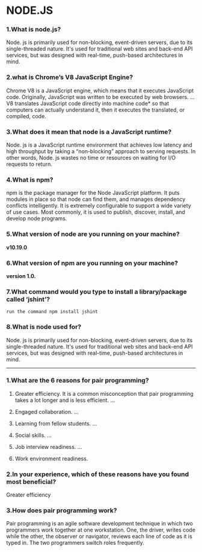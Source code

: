 # NODE.JS

### 1.What is node.js?
Node. js is primarily used for non-blocking, event-driven servers, due to its single-threaded nature. It's used for traditional web sites and back-end API services, but was designed with real-time, push-based architectures in mind.

### 2.what is Chrome’s V8 JavaScript Engine?
Chrome V8 is a JavaScript engine, which means that it executes JavaScript code. Originally, JavaScript was written to be executed by web browsers. ... V8 translates JavaScript code directly into machine code* so that computers can actually understand it, then it executes the translated, or compiled, code.

### 3.What does it mean that node is a JavaScript runtime?
Node. js is a JavaScript runtime environment that achieves low latency and high throughput by taking a “non-blocking” approach to serving requests. In other words, Node. js wastes no time or resources on waiting for I/O requests to return.

### 4.What is npm?

npm is the package manager for the Node JavaScript platform. It puts modules in place so that node can find them, and manages dependency conflicts intelligently. It is extremely configurable to support a wide variety of use cases. Most commonly, it is used to publish, discover, install, and develop node programs.

### 5.What version of node are you running on your machine?
**v10.19.0**

### 6.What version of npm are you running on your machine?

**version 1.0.**

### 7.What command would you type to install a library/package called ‘jshint’?

``run the command npm install jshint
``

### 8.What is node used for?
Node. js is primarily used for non-blocking, event-driven servers, due to its single-threaded nature. It's used for traditional web sites and back-end API services, but was designed with real-time, push-based architectures in mind.

---------------------------------

### 1.What are the 6 reasons for pair programming?
1. Greater efficiency. It is a common misconception that pair programming takes a lot longer and is less efficient. ...

2. Engaged collaboration. ...
3. Learning from fellow students. ...
3. Social skills. ...
4. Job interview readiness. ...
5. Work environment readiness.


### 2.In your experience, which of these reasons have you found most beneficial?
 Greater efficiency

 ### 3.How does pair programming work?
 Pair programming is an agile software development technique in which two programmers work together at one workstation. One, the driver, writes code while the other, the observer or navigator, reviews each line of code as it is typed in. The two programmers switch roles frequently.
 
